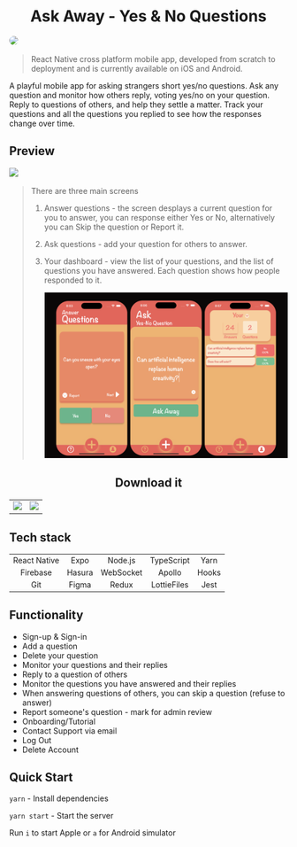 # <div align="center">Ask Away - Yes & No Questions</div> 

<img src="https://is1-ssl.mzstatic.com/image/thumb/Purple126/v4/8a/e4/71/8ae471ca-76a3-4430-5a3e-017690f0cd72/AppIcon-1x_U007emarketing-0-7-0-85-220.png/1200x600wa.png" style=" border-radius: 10px;">

> React Native cross platform mobile app, developed from scratch to 
> deployment and is currently available on iOS and Android.  

A playful mobile app for asking strangers short yes/no questions. Ask any question and monitor how others reply, voting yes/no on your question. Reply to questions of others, and help they settle a matter. Track your questions and all the questions you replied to see how the responses change over time. 

## Preview

<img src="https://d1gvesvnsl1na6.cloudfront.net/u0j0ie%2Fpreview%2F56103859%2Fmain_large.gif?response-content-disposition=inline%3Bfilename%3D%22main_large.gif%22%3B&response-content-type=image%2Fgif&Expires=1708453737&Signature=fSUkwikDCmyB27LVu8gBtSEGwEkm~ixywyquU2FaRamPtJeqBeowBArfzSkqjyDV2sgZAqavxzEOcuJzW2V~K688sZjbnq5i1zLMVdrgqBeLsaqs0cYTnJ5Z27uqSpF~KqaAERWfbykqT87PiBGWzm4el50cuFJMqzXJm6Msm0RzSDf6spq4yh5qEad5lgoo8H9eKpvVLbDyMTt9TKlpNowLSdta5FrpPy8CPNbFzJ1NlRy9i4y4ONZ~KskdXp59JXcVTdZCM7Q2xbTiLDpELW1pkUh0qs1swZxfHak5l1j4AW-tE4WWbzQ~xnp-lt6uNgfdGGh~l8SgZEntz2Y3Yw__&Key-Pair-Id=APKAJT5WQLLEOADKLHBQ">
 
    
> There are three main screens
>    1) Answer questions - the screen desplays a current question for you to answer, you can response either Yes or No, alternatively you can Skip the question or Report it. 
>    2) Ask questions - add your question for others to answer.
>    3) Your dashboard - view the list of your questions, and the list of questions you have answered. Each question shows how people responded to it.
>       
>       <img src="https://raw.githubusercontent.com/mobileapp-max/Ask-Away/main/assets/images/Screenshot.png?token=GHSAT0AAAAAACHZXXGIDFLFDZTBUNAKPOXMZOVHNCA">


## <div align="center">Download it</div>
<table align="center" width="100%">
    <tr>
        <td align="left"> <a href="https://apps.apple.com/us/app/ask-away-yes-no-questions/id6447141953"><img 
                                                                                                             style="width:200px"src="https://camo.githubusercontent.com/8ac4aa5670d3a1d9052364efa897975594cbc032bf54fdfaa4bd372f818485c8/68747470733a2f2f7777772e616f6532636f6d70616e696f6e2e636f6d2f6170702d627574746f6e2d706c61792d73746f72652e706e67"></a></td>
        <td align="right"><a href="https://play.google.com/store/apps/details?id=com.padverbny.qapp"><img                                                                                                     style="width:200px"src="https://camo.githubusercontent.com/81484ee49aac4db0db2b15ffd7b1f7597b10b4566d2d9f7290d1859ace2c064e/68747470733a2f2f7777772e616f6532636f6d70616e696f6e2e636f6d2f6170702d627574746f6e2d6170702d73746f72652e706e67"></a></td>
    </tr>
</table>

## Tech stack

<div>
    <table>
        <tr>
            <td align="center"> React Native</td>
            <td align="center"> Expo</td>
            <td align="center"> Node.js</td>
            <td align="center"> TypeScript</td>
            <td align="center"> Yarn</td>
        </tr>
        <tr>
            <td align="center"> Firebase</td>
            <td align="center"> Hasura</td>
            <td align="center"> WebSocket</td>
            <td align="center"> Apollo</td>
            <td align="center"> Hooks</td>
        </tr>
        <tr>
            <td align="center"> Git</td>
            <td align="center"> Figma</td>
            <td align="center"> Redux</td>
            <td align="center"> LottieFiles</td>
            <td align="center"> Jest</td>
        </tr>
    </table>
</div>

## Functionality

- Sign-up & Sign-in
- Add a question
- Delete your question
- Monitor your questions and their replies
- Reply to a question of others
- Monitor the questions you have answered and their replies
- When answering questions of others, you can skip a question (refuse to answer)
- Report someone's question - mark for admin review
- Onboarding/Tutorial
- Contact Support via email
- Log Out
- Delete Account

## Quick Start

`yarn` - Install dependencies 

`yarn start` - Start the server

Run `i` to start Apple or `a` for Android simulator
